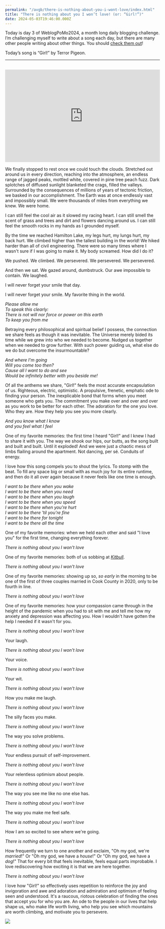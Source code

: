 ```yaml
---
permalink: "/avgb/there-is-nothing-about-you-i-wont-love/index.html"
title: "There is nothing about you I won’t love! (or: “Girl!”)"
date: 2024-05-03T19:46:00.000Z
---
```


Today is day 3 of WeblogPoMo2024, a month long daily blogging challenge. I’m challenging myself to write about a song each day, but there are many other people writing about other things. You should [check them out](https://weblog.anniegreens.lol/weblog-posting-month-2024/participators)!

Today’s song is “Girl!” by Terror Pigeon.

* * *
<br>
<iframe allow="autoplay" scrolling="no" src="https://w.soundcloud.com/player/?url=https%3A//api.soundcloud.com/tracks/164104389&amp;color=%23ff5500&amp;auto_play=false&amp;hide_related=false&amp;show_comments=true&amp;show_user=true&amp;show_reposts=false&amp;show_teaser=true&amp;visual=true&amp;wmode=opaque" width="100%" data-embed="true" frameborder="no" height="300"></iframe>

We finally stopped to rest once we could touch the clouds. Stretched out around us in every direction, reaching into the atmosphere, an endless range of jagged peaks, mottled white, covered in pine tree peach fuzz. Dark splotches of diffused sunlight blanketed the crags, filled the valleys. Surrounded by the consequences of millions of years of tectonic friction, we basked in our accomplishment. The Earth was at once endlessly vast and impossibly small. We were thousands of miles from everything we knew. We were home.

I can still feel the cool air as it slowed my racing heart. I can still smell the scent of grass and trees and dirt and flowers dancing around us. I can still feel the smooth rocks in my hands as I grounded myself.

By the time we reached Hamilton Lake, my legs hurt, my lungs hurt, my back hurt. We climbed higher than the tallest building in the world! We hiked harder than all of civil engineering. There were so many times where I wasn't sure if I was going to make it. My body screamed. How did I do it?

We pushed. We climbed. We persevered. We persevered. We persevered.

And then we sat. We gazed around, dumbstruck. Our awe impossible to contain. We laughed.

I will never forget your smile that day.

I will never forget your smile. My favorite thing in the world.

_Please allow me_  
_To speak this clearly:_  
_There is not will nor force or power on this earth_  
_To keep you from me_

Betraying every philosophical and spiritual belief I possess, the connection we share feels as though it was inevitable. The Universe merely bided its time while we grew into who we needed to become. Nudged us together when we needed to grow further. With such power guiding us, what else do we do but overcome the insurmountable?

_And where I'm going_  
_Will you come too then?_  
_Cause all I want to do and see_  
_Would be infinitely better with you beside me!_

Of all the anthems we share, "Girl!" feels the most accurate encapsulation of us. Righteous, electric, optimistic. A propulsive, frenetic, emphatic ode to finding your person. The inexplicable bond that forms when you meet someone who gets you. The commitment you make over and over and over as you work to be better for each other. The adoration for the one you love. Who they are. How they help you see you more clearly.

_And you know what I know_  
_and you feel what I feel_

One of my favorite memories: the first time I heard "Girl!" and I knew I had to share it with you. The way we shook our hips, our butts, as the song built and built and built. Until it exploded! And we were just a chaotic mess of limbs flailing around the apartment. Not dancing, per sé. Conduits of energy.

I love how this song compels you to shout the lyrics. To stomp with the beat. To fill any space big or small with as much joy for its entire runtime, and then do it all over again because it never feels like one time is enough.

_I want to be there when you wake_  
_I want to be there when you need_  
_I want to be there when you laugh_  
_I want to be there when you speed_  
_I want to be there when you're hurt_  
_I want to be there 'til you're fine_  
_I want to be there for tonight_  
_I want to be there all the time_

One of my favorite memories: when we held each other and said "I love you" for the first time, changing everything forever.

_There is nothing about you I won't love_

One of my favorite memories: both of us sobbing at _[Kitbull](https://www.youtube.com/watch?v=AZS5cgybKcI)_.

_There is nothing about you I won't love_

One of my favorite memories: showing up so, _so early_ in the morning to be one of the first of three couples married in Cook County in 2020, only to be fourth in line.

_There is nothing about you I won't love_

One of my favorite memories: how your compassion came through in the height of the pandemic when you had to sit with me and tell me how my anxiety and depression was affecting you. How I wouldn't have gotten the help I needed if it wasn't for you.

_There is nothing about you I won't love_

Your laugh.

_There is nothing about you I won't love_

Your voice.

_There is nothing about you I won't love_

Your wit.

_There is nothing about you I won't love_

How you make me laugh.

_There is nothing about you I won't love_

The silly faces you make.

_There is nothing about you I won't love_

The way you solve problems.

_There is nothing about you I won't love_

Your endless pursuit of self-improvement.

_There is nothing about you I won't love_

Your relentless optimism about people.

_There is nothing about you I won't love_

The way you see me like no one else has.

_There is nothing about you I won't love_

The way you make me feel safe.

_There is nothing about you I won't love_

How I am so excited to see where we're going.

_There is nothing about you I won't love_

How frequently we turn to one another and exclaim, "Oh my god, we're _married_!" Or "Oh my god, we have a _house_!" Or "Oh my god, we have a _dog_!" That for every bit that feels inevitable, feels equal parts improbable. I love rediscovering how exciting it is that we are here together.

_There is nothing about you I won't love_

I love how "Girl!" so effectively uses repetition to reinforce the joy and invigoration and awe and adoration and admiration and optimism of feeling seen and understood. It's a raucous, riotous celebration of finding the ones that accept you for who you are. An ode to the people in our lives that help shape us, who make life worth living, who help you see which mountains are worth climbing, and motivate you to persevere.



![](/assets/img/girl!.jpg)
